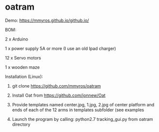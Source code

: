# oatram

Demo:
https://mmyros.github.io/github.io/



BOM:

2 x Arduino

1 x power supply 5A or more (I use an old Ipad charger)

12 x Servo motors

1 x wooden maze

Installation (Linux):

1) git clone https://github.com/mmyros/oatram

2) Install Oat from https://github.com/jonnew/Oat

3) Provide templates named center.jpg, 1.jpg, 2.jpg of center platform and ends of each of the 12 arms in templates subfolder (see examples

4) Launch the program by calling:  python2.7 tracking_gui.py from oatram directory 